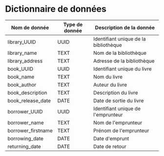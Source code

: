 # Dictionnaire de données

| Nom de donnée       | Type de donnée | Description de la donnée                |
|---------------------|----------------|-----------------------------------------|
| library_UUID        | UUID           | Identifiant unique de la bibliothèque   |
| library_name        | TEXT           | Nom de la bibliothèque                  |
| library_address     | TEXT           | Adresse de la bibliothèque              |
| book_UUID           | UUID           | Identifiant unique du livre             |
| book_name           | TEXT           | Nom du livre                            |
| book_author         | TEXT           | Auteur du livre                         |
| book_description    | TEXT           | Description du livre                    |
| book_release_date   | DATE           | Date de sortie du livre                 |
| borrower_UUID       | UUID           | Identifiant unique de l'emprunteur      |
| borrower_name       | TEXT           | Nom de l'emprunteur                     |
| borrower_firstname  | TEXT           | Prénom de l'emprunteur                  |
| borrowing_date      | DATE           | Date d'emprunt                          |
| returning_date      | DATE           | Date de retour                          |

